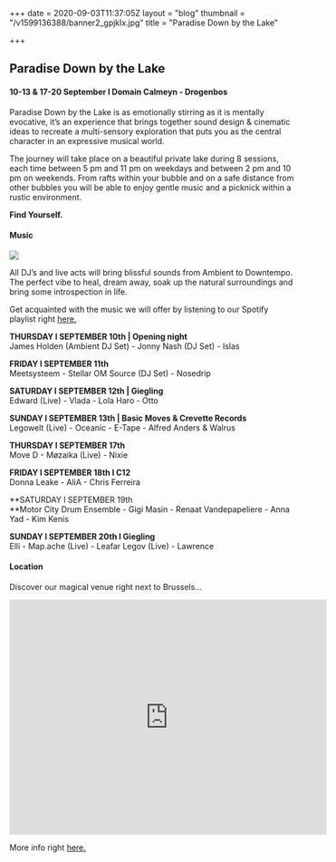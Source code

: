 +++
date = 2020-09-03T11:37:05Z
layout = "blog"
thumbnail = "/v1599136388/banner2_gpjklx.jpg"
title = "Paradise Down by the Lake"

+++
## **Paradise Down by the Lake**

#### 10-13 & 17-20 September l Domain Calmeyn - Drogenbos

Paradise Down by the Lake is as emotionally stirring as it is mentally evocative, it’s an experience that brings together sound design & cinematic ideas to recreate a multi-sensory exploration that puts you as the central character in an expressive musical world.

The journey will take place on a beautiful private lake during 8 sessions, each time between 5 pm and 11 pm on weekdays and between 2 pm and 10 pm on weekends. From rafts within your bubble and on a safe distance from other bubbles you will be able to enjoy gentle music and a picknick within a rustic environment.

**Find Yourself.**

#### Music

![](https://res.cloudinary.com/dxswtxauo/image/upload/w_1000/f_auto/v1599133180/bannerlineup_pxhpnb.jpg)

All DJ’s and live acts will bring blissful sounds from Ambient to Downtempo. The perfect vibe to heal, dream away, soak up the natural surroundings and bring some introspection in life.

Get acquainted with the music we will offer by listening to our Spotify playlist right [here.](https://spoti.fi/3gJ8M0L)

**THURSDAY l SEPTEMBER 10th | Opening night**  
James Holden (Ambient DJ Set) - Jonny Nash (DJ Set) - Islas

**FRIDAY l SEPTEMBER 11th**  
Meetsysteem - Stellar OM Source (DJ Set) - Nosedrip

**SATURDAY l SEPTEMBER 12th | Giegling**  
Edward (Live) - Vlada - Lola Haro - Otto

**SUNDAY l SEPTEMBER 13th | Basic Moves & Crevette Records**  
Legowelt (Live) - Oceanic - E-Tape - Alfred Anders & Walrus

**THURSDAY l SEPTEMBER 17th**  
Move D - Møzaika (Live) - Nixie

**FRIDAY l SEPTEMBER 18th l C12**  
Donna Leake - AliA - Chris Ferreira

**SATURDAY l SEPTEMBER 19th  
**Motor City Drum Ensemble - Gigi Masin - Renaat Vandepapeliere - Anna Yad - Kim Kenis

**SUNDAY l SEPTEMBER 20th l Giegling**  
Elli - Map.ache (Live) - Leafar Legov (Live) - Lawrence

#### Location

Discover our magical venue right next to Brussels...

<iframe width="560" height="415" src="https://www.youtube.com/embed/LGBTekdgAVE" frameborder="0" allow="accelerometer; autoplay; encrypted-media; gyroscope; picture-in-picture" allowfullscreen></iframe>

More info right [here.](www.paradisedownbythelake.be)